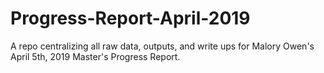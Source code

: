 # Progress-Report-April-2019
A repo centralizing all raw data, outputs, and write ups for Malory Owen's April 5th, 2019 Master's Progress Report. 
